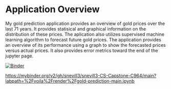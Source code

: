 # Application Overview

My gold prediction application provides an overview of gold prices over the last 71 years. It provides statisical and graphical information on the distribution of these prices. 
The aplication also utilizes supervised machine learning algorithm to forecast future gold prices. The application provides an overview of its performance using a graph to show the 
forecasted prices versus actual prices. It also provides error metrics toward the end of the jupyter page.

[![Binder](https://mybinder.org/badge_logo.svg)](https://mybinder.org/v2/gh/snevill3/snevill3-CS-Capstone-C964/main?labpath=%2Fvoila%2Frender%2Fgold-prediction-main.ipynb)

https://mybinder.org/v2/gh/snevill3/snevill3-CS-Capstone-C964/main?labpath=%2Fvoila%2Frender%2Fgold-prediction-main.ipynb
